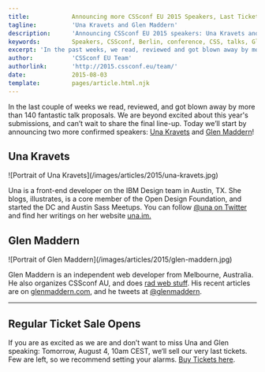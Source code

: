 ```yaml
---
title:            Announcing more CSSconf EU 2015 Speakers, Last Ticket Sale
tagline:          'Una Kravets and Glen Maddern'
description:      'Announcing CSSconf EU 2015 speakers: Una Kravets and Glen Maddern'
keywords:         Speakers, CSSconf, Berlin, conference, CSS, talks, Glen, Maddern, Una, Kravets
excerpt: 'In the past weeks, we read, reviewed and got blown away by more than 120 fantastic talk proposals. We are beyond excited about this year’s submissions, and can’t wait to share the final line-up we came up with. Today we’ll start with announcing two more confirmed speakers: Una Kravets and Glen Maddern!'
author:           'CSSconf EU Team'
authorlink:       'http://2015.cssconf.eu/team/'
date:             2015-08-03
template:         pages/article.html.njk
---
```


In the last couple of weeks we read, reviewed, and got blown away by more than 140 fantastic talk proposals. We are beyond excited about this year's submissions, and can’t wait to share the final line-up. Today we’ll start by announcing two more confirmed speakers: <a href="https://twitter.com/una" target="_blank">Una Kravets</a> and <a href="https://twitter.com/glenmaddern" target="_blank">Glen Maddern</a>!

## Una Kravets

<div class="blog-img blog-img--right">
  ![Portrait of Una Kravets](/images/articles/2015/una-kravets.jpg)
</div>

Una is a front-end developer on the IBM Design team in Austin, TX. She blogs, illustrates, is a core member of the Open Design Foundation, and started the DC and Austin Sass Meetups. You can follow <a href="https://twitter.com/una" target="_blank">@una on Twitter</a> and find her writings on her website <a href="http://una.im" target="_blank">una.im.</a>

## Glen Maddern

<div class="blog-img blog-img--right">
  ![Portrait of Glen Maddern](/images/articles/2015/glen-maddern.jpg)
</div>

Glen Maddern is an independent web developer from Melbourne, Australia. He also organizes CSSconf AU, and does <a href="http://glenmaddern.com/projects" target="_blank">rad web stuff</a>. His recent articles are on <a href="http://glenmaddern.com/" target="_blank">glenmaddern.com</a>, and he tweets at <a href="https://twitter.com/glenmaddern" target="_blank">@glenmaddern</a>.

<hr>

## Regular Ticket Sale Opens

If you are as excited as we are and don’t want to miss Una and Glen speaking: Tomorrow, August 4, 10am CEST, we‘ll sell our very last tickets. Few are left, so we recommend setting your alarms. <a href="https://ti.to/cssconfeu/cssconf-eu-2015">Buy Tickets here</a>.
